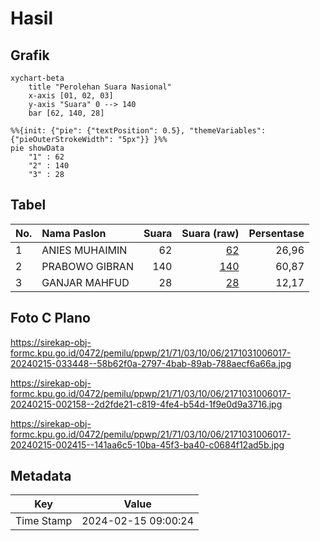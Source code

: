 # Hasil

## Grafik

```mermaid
xychart-beta
    title "Perolehan Suara Nasional"
    x-axis [01, 02, 03]
    y-axis "Suara" 0 --> 140
    bar [62, 140, 28]
```

```mermaid
%%{init: {"pie": {"textPosition": 0.5}, "themeVariables": {"pieOuterStrokeWidth": "5px"}} }%%
pie showData
    "1" : 62
    "2" : 140
    "3" : 28
```

## Tabel

| No. | Nama Paslon    | Suara | Suara (raw) | Persentase |
|:--- |:-------------- | -----:| -----------:| ----------:|
| 1   | ANIES MUHAIMIN | 62    | [62][p-1]   | 26,96      |
| 2   | PRABOWO GIBRAN | 140   | [140][p-2]  | 60,87      |
| 3   | GANJAR MAHFUD  | 28    | [28][p-3]   | 12,17      |


[p-1]: https://github.com/gigit-pemilu/pemilu-2024/blob/main/pilpres/hitung-suara/sub/21-kepulauan-riau/sub/71-kota-batam/sub/03-sekupang/sub/1006-tiban-baru/sub/017-tps/sub/paslon-1.txt
[p-2]: https://github.com/gigit-pemilu/pemilu-2024/blob/main/pilpres/hitung-suara/sub/21-kepulauan-riau/sub/71-kota-batam/sub/03-sekupang/sub/1006-tiban-baru/sub/017-tps/sub/paslon-2.txt
[p-3]: https://github.com/gigit-pemilu/pemilu-2024/blob/main/pilpres/hitung-suara/sub/21-kepulauan-riau/sub/71-kota-batam/sub/03-sekupang/sub/1006-tiban-baru/sub/017-tps/sub/paslon-3.txt

## Foto C Plano

https://sirekap-obj-formc.kpu.go.id/0472/pemilu/ppwp/21/71/03/10/06/2171031006017-20240215-033448--58b62f0a-2797-4bab-89ab-788aecf6a66a.jpg

https://sirekap-obj-formc.kpu.go.id/0472/pemilu/ppwp/21/71/03/10/06/2171031006017-20240215-002158--2d2fde21-c819-4fe4-b54d-1f9e0d9a3716.jpg

https://sirekap-obj-formc.kpu.go.id/0472/pemilu/ppwp/21/71/03/10/06/2171031006017-20240215-002415--141aa6c5-10ba-45f3-ba40-c0684f12ad5b.jpg


## Metadata

| Key        | Value               |
| ---------- | ------------------- |
| Time Stamp | 2024-02-15 09:00:24 |



